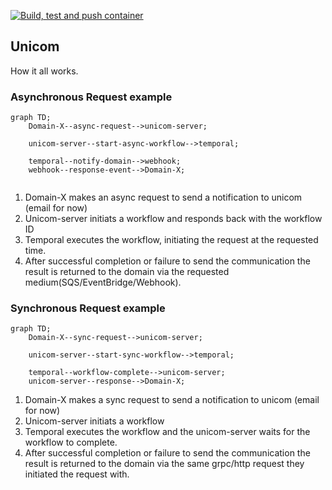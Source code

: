 [![Build, test and push container](https://github.com/anicoll/unicom/actions/workflows/default.yml/badge.svg)](https://github.com/anicoll/unicom/actions/workflows/default.yml)
## Unicom 

How it all works.

### Asynchronous Request example
```mermaid
graph TD;
    Domain-X--async-request-->unicom-server;

    unicom-server--start-async-workflow-->temporal;

    temporal--notify-domain-->webhook;
    webhook--response-event-->Domain-X;
    
```
1. Domain-X makes an async request to send a notification to unicom (email for now)
1. Unicom-server initiats a workflow and responds back with the workflow ID
1. Temporal executes the workflow, initiating the request at the requested time.
1. After successful completion or failure to send the communication the result is returned to the domain via the requested medium(SQS/EventBridge/Webhook).

### Synchronous Request example
```mermaid
graph TD;
    Domain-X--sync-request-->unicom-server;

    unicom-server--start-sync-workflow-->temporal;

    temporal--workflow-complete-->unicom-server;
    unicom-server--response-->Domain-X;
```
1. Domain-X makes a sync request to send a notification to unicom (email for now)
1. Unicom-server initiats a workflow
1. Temporal executes the workflow and the unicom-server waits for the workflow to complete.
1. After successful completion or failure to send the communication the result is returned to the domain via the same grpc/http request they initiated the request with.